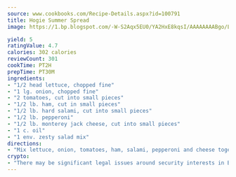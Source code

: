 ```yaml
---
source: www.cookbooks.com/Recipe-Details.aspx?id=100791
title: Hogie Summer Spread
image: https://1.bp.blogspot.com/-W-S2Aqx5EU0/YA2HxE8kqsI/AAAAAAAABgo/LNxJ2X_rvYgPNsplYMgQNjuwxaZ0e3pQQCLcBGAsYHQ/s320/17.png

yield: 5
ratingValue: 4.7
calories: 302 calories
reviewCount: 301
cookTime: PT2H
prepTime: PT30M
ingredients:
- "1/2 head lettuce, chopped fine"
- "1 lg. onion, chopped fine"
- "2 tomatoes, cut into small pieces"
- "1/2 lb. ham, cut in small pieces"
- "1/2 lb. hard salami, cut into small pieces"
- "1/2 lb. pepperoni"
- "1/2 lb. monterey jack cheese, cut into small pieces"
- "1 c. oil"
- "1 env. zesty salad mix"
directions:
- "Mix lettuce, onion, tomatoes, ham, salami, pepperoni and cheese together. Combine in a small bowl oil and zesty salad dressing mix. Pour over other ingredients and stir 3 - 4 items a day. Store in airtight container in refrigerator. Serve on hogie buns."
crypto:
- "There may be significant legal issues around security interests in Bitcoin."
---
```

